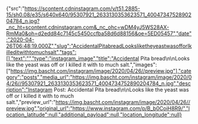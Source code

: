 {"src":"https://scontent.cdninstagram.com/v/t51.2885-15/sh0.08/e35/s640x640/95307921_2633130353623571_4004734752890204784_n.jpg?_nc_ht=scontent.cdninstagram.com&_nc_ohc=wDM4yJ5WS28AX-RmMa0&oh=d2edd84c7145c5450ccfba58d6d88156&oe=5ED05457","date":"2020-04-26T06:48:19.000Z","slug":"AccidentalPitabreadLooksliketheyeastwasofforIkilleditwithtomuchsalt","tags":[],"text":"","type":"instagram_image","title":"Accidental Pita bread\n\nLooks like the yeast was off or I killed it with to much salt.","images":["https://img.bascht.com/instagram/image/2020/04/26//preview.jpg"],"category":"posts","media_url":"https://img.bascht.com/instagram/image/2020/04/26//95307921_2633130353623571_4004734752890204784_n.jpg","description":"Instagram Post: Accidental Pita bread\n\nLooks like the yeast was off or I killed it with to much salt.","preview_url":"https://img.bascht.com/instagram/image/2020/04/26//preview.jpg","original_url":"https://www.instagram.com/p/B_b0CoiH8R9/","location_latitude":null,"additional_payload":null,"location_longitude":null}